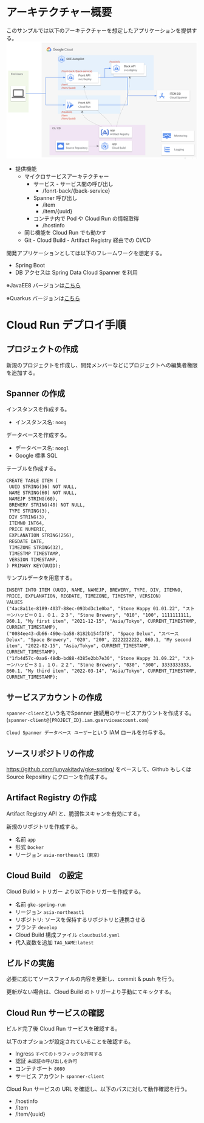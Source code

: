 # アーキテクチャー概要

このサンプルでは以下のアーキテクチャーを想定したアプリケーションを提供する。
![arch](doc/mock-arch.png)

- 提供機能
  - マイクロサービスアーキテクチャー
    - サービス - サービス間の呼び出し
      - /fonrt-back/{back-service}
    - Spanner 呼び出し
      - /item
      - /item/{uuid}
    - コンテナ内で Pod や Cloud Run の情報取得
      - /hostinfo
  - 同じ機能を Cloud Run でも動かす
  - Git - Cloud Build - Artifact Registry 経由での CI/CD


開発アプリケーションとしては以下のフレームワークを想定する。
- Spring Boot
- DB アクセスは Spring Data Cloud Spanner を利用

※JavaEE8 バージョンは[こちら](https://github.com/junyakitady/gke-javaee/)

※Quarkus バージョンは[こちら](https://github.com/junyakitady/gke-quarkus/)


# Cloud Run デプロイ手順
## プロジェクトの作成
新規のプロジェクトを作成し、開発メンバーなどにプロジェクトへの編集者権限を追加する。

## Spanner の作成
インスタンスを作成する。
 - インスタンス名: `noog`

データベースを作成する。
 - データベース名: `noogl`
 - Google 標準 SQL

テーブルを作成する。
```
CREATE TABLE ITEM (
 UUID STRING(36) NOT NULL,
 NAME STRING(60) NOT NULL,
 NAMEJP STRING(60),
 BREWERY STRING(40) NOT NULL,
 TYPE STRING(3),
 DIV STRING(3),
 ITEMNO INT64,
 PRICE NUMERIC,
 EXPLANATION STRING(256),
 REGDATE DATE,
 TIMEZONE STRING(32),
 TIMESTMP TIMESTAMP,
 VERSION TIMESTAMP,
) PRIMARY KEY(UUID);
```
サンプルデータを用意する。
```
INSERT INTO ITEM (UUID, NAME, NAMEJP, BREWERY, TYPE, DIV, ITEMNO, PRICE, EXPLANATION, REGDATE, TIMEZONE, TIMESTMP, VERSION)
VALUES
("4ac8a11e-8189-4037-88ec-093bd3c1e0ba", "Stone Happy 01.01.22", "ストーンハッピー０１．０１．２３", "Stone Brewery", "010", "100", 1111111111, 960.1, "My first item", "2021-12-15", "Asia/Tokyo", CURRENT_TIMESTAMP, CURRENT_TIMESTAMP),
("0084ee43-db66-460e-ba58-8182b154f3f8", "Space Delux", "スペース Delux", "Space Brewery", "020", "200", 2222222222, 860.1, "My second item", "2022-02-15", "Asia/Tokyo", CURRENT_TIMESTAMP, CURRENT_TIMESTAMP),
("1fb4d57c-0aa6-48db-bd88-4385e2bb7e30", "Stone Happy 31.09.22", "ストーンハッピー３１．１０．２２", "Stone Brewery", "030", "300", 3333333333, 860.1, "My third item", "2022-03-14", "Asia/Tokyo", CURRENT_TIMESTAMP, CURRENT_TIMESTAMP);
```

## サービスアカウントの作成
`spanner-client`という名でSpanner 接続用のサービスアカウントを作成する。(`spanner-client@{PROJECT_ID}.iam.gserviceaccount.com`)

`Cloud Spanner データベース ユーザー`という IAM ロールを付与する。

## ソースリポジトリの作成
https://github.com/junyakitady/gke-spring/ をベースして、Github もしくは Source Repositiry にクローンを作成する。

## Artifact Registry の作成
Artifact Registry API と、脆弱性スキャンを有効にする。

新規のリポジトリを作成する。
- 名前 `app`
- 形式 `Docker`
- リージョン `asia-northeast1（東京）`

## Cloud Build　の設定
Cloud Build > トリガー より以下のトリガーを作成する。
- 名前 `gke-spring-run`
- リージョン `asia-northeast1`
- リポジトリ: ソースを保持するリポジトリと連携させる
- ブランチ `develop`
- Cloud Build 構成ファイル `cloudbuild.yaml`
- 代入変数を追加 `TAG_NAME`:`latest`

## ビルドの実施
必要に応じてソースファイルの内容を更新し、commit & push を行う。

更新がない場合は、Cloud Build のトリガーより手動にてキックする。

## Cloud Run サービスの確認
ビルド完了後 Cloud Run サービスを確認する。

以下のオプションが設定されていることを確認する。
- Ingress `すべてのトラフィックを許可する`
- 認証 `未認証の呼び出しを許可`
- コンテナポート `8080`
- サービス アカウント `spanner-client`

Cloud Run サービスの URL を確認し、以下のパスに対して動作確認を行う。
- /hostinfo
- /item
- /item/{uuid}
